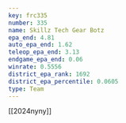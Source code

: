 ```yaml
---
key: frc335
number: 335
name: Skillz Tech Gear Botz
epa_end: 4.81
auto_epa_end: 1.62
teleop_epa_end: 3.13
endgame_epa_end: 0.06
winrate: 0.5556
district_epa_rank: 1692
district_epa_percentile: 0.0605
type: Team
---
```

[[2024nyny]]
